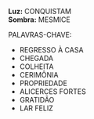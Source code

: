**Luz:** CONQUISTAM  
**Sombra:** MESMICE

PALAVRAS-CHAVE:
- REGRESSO À CASA
- CHEGADA
- COLHEITA
- CERIMÔNIA
- PROPRIEDADE
- ALICERCES FORTES
- GRATIDÃO
- LAR FELIZ